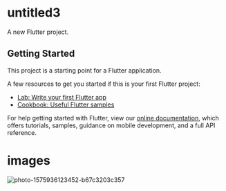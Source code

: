 # untitled3

A new Flutter project.

## Getting Started

This project is a starting point for a Flutter application.

A few resources to get you started if this is your first Flutter project:

- [Lab: Write your first Flutter app](https://flutter.dev/docs/get-started/codelab)
- [Cookbook: Useful Flutter samples](https://flutter.dev/docs/cookbook)

For help getting started with Flutter, view our
[online documentation](https://flutter.dev/docs), which offers tutorials,
samples, guidance on mobile development, and a full API reference.


# images

![photo-1575936123452-b67c3203c357](https://user-images.githubusercontent.com/111589262/236630691-e693af1f-1faf-4b73-a4fb-e938ec63f4f1.jpg)
